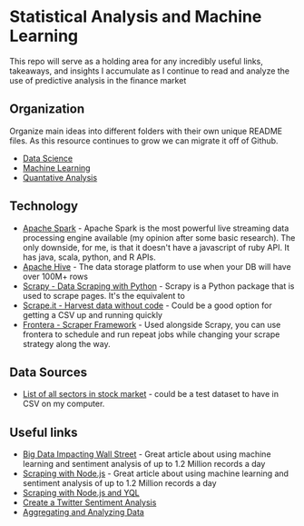 Statistical Analysis and Machine Learning
===

This repo will serve as a holding area for any incredibly useful links, takeaways, and insights I accumulate as I continue to read and analyze the use of predictive analysis in the finance market


Organization
---

Organize main ideas into different folders with their own unique README files. As this resource continues to grow we can migrate it off of Github.

* [Data Science](https://github.com/igolden/stats-and-machine-learning/tree/master/data-science)
* [Machine Learning](https://github.com/igolden/stats-and-machine-learning/tree/master/machine-learning)
* [Quantative Analysis](https://github.com/igolden/stats-and-machine-learning/tree/master/quantatative-analysis)


Technology
---

* [Apache Spark](http://spark.apache.org/) - Apache Spark is the most powerful live streaming data processing engine available (my opinion after some basic research). The only downside, for me, is that it doesn't have a javascript of ruby API. It has java, scala, python, and R APIs.
* [Apache Hive](https://hive.apache.org/) - The data storage platform to use when your DB will have over 100M+ rows
* [Scrapy - Data Scraping with Python](http://doc.scrapy.org/en/latest/intro/overview.html) - Scrapy is a Python package that is used to scrape pages. It's the equivalent to 
* [Scrape.it - Harvest data without code](https://scrape.it/) - Could be a good option for getting a CSV up and running quickly
* [Frontera - Scraper Framework](http://blog.scrapinghub.com/2015/04/22/frontera-the-brain-behind-the-crawls/) - Used alongside Scrapy, you can use frontera to schedule and run repeat jobs while changing your scrape strategy along the way.

Data Sources
---

* [List of all sectors in stock market](http://biz.yahoo.com/p/) - could be a test dataset to have in CSV on my computer.



Useful links
---

* [Big Data Impacting Wall Street](http://radar.oreilly.com/2015/05/data-science-makes-an-impact-on-wall-street.html) - Great article about using machine learning and sentiment analysis of up to 1.2 Million records a day
* [Scraping with Node.js](https://scotch.io/tutorials/scraping-the-web-with-node-js) - Great article about using machine learning and sentiment analysis of up to 1.2 Million records a day
* [Scraping with Node.js and YQL](http://code.tutsplus.com/tutorials/web-scraping-with-node-js--net-25560)
* [Create a Twitter Sentiment Analysis](http://datascienceplus.com/how-to-create-a-twitter-sentiment-analysis-using-r-and-shiny/)
* [Aggregating and Analyzing Data](http://stats.stackexchange.com/questions/645/best-ways-to-aggregate-and-analyze-data)
